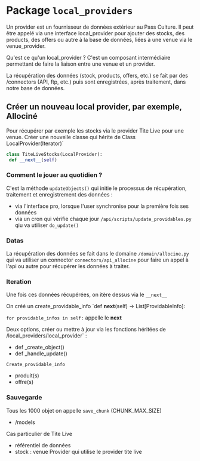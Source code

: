 # Package `local_providers`

Un provider est un fournisseur de données extérieur au Pass Culture.
Il peut être appelé via une interface local_provider pour ajouter des stocks, des products, des offers ou autre à la base de données, liées à une venue via le venue_provider.

Qu'est ce qu'un local_provider ?
C'est un composant intermédiaire permettant de faire la liaison entre une venue et un provider.

La récupération des données (stock, products, offers, etc.) se fait par des /connectors (API, ftp, etc.) puis sont enregistrées, après traitement, dans notre base de données.


## Créer un nouveau local provider, par exemple, Allociné

Pour récupérer par exemple les stocks via le provider Tite Live pour une venue.
Créer une nouvelle classe qui hérite de Class LocalProvider(Iterator)`

 ```python
 class TiteLiveStocks(LocalProvider):
  def __next__(self)
 ```

### Comment le jouer au quotidien ?
C'est la méthode `updateObjects()` qui initie le processus de récupération, traitement et enregistrement des données :
- via l'interface pro, lorsque l'user synchronise pour la première fois ses données
- via un cron qui vérifie chaque jour `/api/scripts/update_providables.py` qiu va utiliser `do_update()`


### Datas
La récupération des données se fait dans le domaine `/domain/allocine.py` qui va utiliser un connector `connectors/api_allocine` pour faire un appel à l'api ou autre pour récupérer les données à traiter.

### Iteration

Une fois ces données récupérées, on itère dessus via le `__next__`

On créé un create_providable_info
`def __next__(self) -> List[ProvidableInfo]:

  `for providable_infos in self:`
 appelle le __next__

 Deux options, créer ou mettre à jour via les fonctions héritées de /local_providers/local_provider`
 :
 - def _create_object()
 - def _handle_update()


 `Create_providable_info` 
 - produit(s)
 - offre(s)

### Sauvegarde

Tous les 1000 objet on appelle `save_chunk` (CHUNK_MAX_SIZE)

 - /models
 
 Cas particulier de Tite Live
 - référentiel de données
 - stock : venue Provider qui utilise le provider tite live